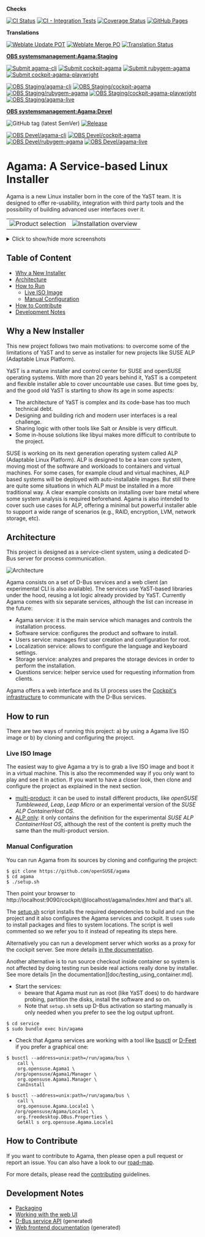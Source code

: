 **Checks**

[![CI Status](https://github.com/openSUSE/agama/actions/workflows/ci.yml/badge.svg)](https://github.com/openSUSE/agama/actions/workflows/ci.yml)
[![CI - Integration Tests](https://github.com/openSUSE/agama/actions/workflows/ci-integration-tests.yml/badge.svg)](https://github.com/openSUSE/agama/actions/workflows/ci-integration-tests.yml)
[![Coverage Status](https://coveralls.io/repos/github/openSUSE/agama/badge.svg?branch=master)](https://coveralls.io/github/openSUSE/agama?branch=master)
[![GitHub Pages](https://github.com/openSUSE/agama/actions/workflows/github-pages.yml/badge.svg)](https://github.com/openSUSE/agama/actions/workflows/github-pages.yml)

**Translations**

[![Weblate Update POT](https://github.com/openSUSE/agama/actions/workflows/weblate-update-pot.yml/badge.svg)](https://github.com/openSUSE/agama/actions/workflows/weblate-update-pot.yml)
[![Weblate Merge PO](https://github.com/openSUSE/agama/actions/workflows/weblate-merge-po.yml/badge.svg)](https://github.com/openSUSE/agama/actions/workflows/weblate-merge-po.yml)
[![Translation Status](https://l10n.opensuse.org/widgets/agama/-/agama-web/svg-badge.svg)](https://l10n.opensuse.org/engage/agama/)

**[OBS systemsmanagement:Agama:Staging](https://build.opensuse.org/project/show/systemsmanagement:Agama:Staging)**

[![Submit agama-cli](https://github.com/openSUSE/agama/actions/workflows/obs-staging-rust.yml/badge.svg)](https://github.com/openSUSE/agama/actions/workflows/obs-staging-rust.yml)
[![Submit cockpit-agama](https://github.com/openSUSE/agama/actions/workflows/obs-staging-web.yml/badge.svg)](https://github.com/openSUSE/agama/actions/workflows/obs-staging-web.yml)
[![Submit rubygem-agama](https://github.com/openSUSE/agama/actions/workflows/obs-staging-service.yml/badge.svg)](https://github.com/openSUSE/agama/actions/workflows/obs-staging-service.yml)
[![Submit cockpit-agama-playwright](https://github.com/openSUSE/agama/actions/workflows/obs-staging-playwright.yml/badge.svg)](https://github.com/openSUSE/agama/actions/workflows/obs-staging-playwright.yml)

[![OBS Staging/agama-cli](https://img.shields.io/obs/systemsmanagement:Agama:Staging/agama-cli/openSUSE_Tumbleweed/x86_64?label=Package%20agama-cli)](https://build.opensuse.org/package/show/systemsmanagement:Agama:Staging/agama-cli)
[![OBS Staging/cockpit-agama](https://img.shields.io/obs/systemsmanagement:Agama:Staging/cockpit-agama/openSUSE_Tumbleweed/x86_64?label=Package%20cockpit-agama)](https://build.opensuse.org/package/show/systemsmanagement:Agama:Staging/cockpit-agama)
[![OBS Staging/rubygem-agama](https://img.shields.io/obs/systemsmanagement:Agama:Staging/rubygem-agama/openSUSE_Tumbleweed/x86_64?label=Package%20rubygem-agama)](https://build.opensuse.org/package/show/systemsmanagement:Agama:Staging/rubygem-agama)
[![OBS Staging/cockpit-agama-playwright](https://img.shields.io/obs/systemsmanagement:Agama:Staging/cockpit-agama-playwright/openSUSE_Tumbleweed/x86_64?label=Package%20cockpit-agama-playwright)](https://build.opensuse.org/package/show/systemsmanagement:Agama:Staging/cockpit-agama-playwright)
[![OBS Staging/agama-live](https://img.shields.io/obs/systemsmanagement:Agama:Staging/agama-live:default/images/x86_64?label=Live%20ISO)](https://build.opensuse.org/package/show/systemsmanagement:Agama:Staging/agama-live)

**[OBS systemsmanagement:Agama:Devel](https://build.opensuse.org/project/show/systemsmanagement:Agama:Devel)**

![GitHub tag (latest SemVer)](https://img.shields.io/github/v/tag/openSUSE/agama?label=Version&sort=semver)
[![Release](https://github.com/openSUSE/agama/actions/workflows/obs-release.yml/badge.svg)](https://github.com/openSUSE/agama/actions/workflows/obs-release.yml)

[![OBS Devel/agama-cli](https://img.shields.io/obs/systemsmanagement:Agama:Devel/agama-cli/openSUSE_Tumbleweed/x86_64?label=Package%20agama-cli)](https://build.opensuse.org/package/show/systemsmanagement:Agama:Devel/agama-cli)
[![OBS Devel/cockpit-agama](https://img.shields.io/obs/systemsmanagement:Agama:Devel/cockpit-agama/openSUSE_Tumbleweed/x86_64?label=Package%20cockpit-agama)](https://build.opensuse.org/package/show/systemsmanagement:Agama:Devel/cockpit-agama)
[![OBS Devel/rubygem-agama](https://img.shields.io/obs/systemsmanagement:Agama:Devel/rubygem-agama/openSUSE_Tumbleweed/x86_64?label=Package%20rubygem-agama)](https://build.opensuse.org/package/show/systemsmanagement:Agama:Devel/rubygem-agama)
[![OBS Devel/agama-live](https://img.shields.io/obs/systemsmanagement:Agama:Devel/agama-live:default/images/x86_64?label=Live%20ISO)](https://build.opensuse.org/package/show/systemsmanagement:Agama:Devel/agama-live)

# Agama: A Service-based Linux Installer

Agama is a new Linux installer born in the core of the YaST team. It is designed to offer re-usability, integration with third party tools and the possibility of building advanced user interfaces over it.

|||
|-|-|
| ![Product selection](./doc/images/screenshots/product-selection.png) | ![Installation overview](./doc/images/screenshots/overview.png) |

<details>
<summary>Click to show/hide more screenshots</summary>

---


|||
|-|-|
| ![Users page](./doc/images/screenshots/users-page.png) | ![Storage settings](./doc/images/screenshots/storage-page.png) |

|||
|-|-|
| ![Installing](./doc/images/screenshots/installing.png) | ![Installation finished](./doc/images/screenshots/finished.png) |

*Note for developers: For updating the screenshots see the
[integration test documentation](playwright/README.md#updating-the-screenshots).*

</details>

## Table of Content

* [Why a New Installer](#why-a-new-installer)
* [Architecture](#architecture)
* [How to Run](#how-to-run)
  * [Live ISO Image](#live-iso-image)
  * [Manual Configuration](#manual-configuration)
* [How to Contribute](#how-to-contribute)
* [Development Notes](#development-notes)

## Why a New Installer

This new project follows two main motivations: to overcome some of the limitations of YaST and to serve as installer for new projects like SUSE ALP (Adaptable Linux Platform).

YaST is a mature installer and control center for SUSE and openSUSE operating systems. With more than 20 years behind it, YaST is a competent and flexible installer able to cover uncountable use cases. But time goes by, and the good old YaST is starting to show its age in some aspects:

* The architecture of YaST is complex and its code-base has too much technical debt.
* Designing and building rich and modern user interfaces is a real challenge.
* Sharing logic with other tools like Salt or Ansible is very difficult.
* Some in-house solutions like libyui makes more difficult to contribute to the project.

SUSE is working on its next generation operating system called ALP (Adaptable Linux Platform). ALP is designed to be a lean core system, moving most of the software and workloads to containers and virtual machines. For some cases, for example cloud and virtual machines, ALP based systems will be deployed with auto-installable images. But still there are quite some situations in which ALP must be installed in a more traditional way. A clear example consists on installing over bare metal where some system analysis is required beforehand. Agama is also intended to cover such use cases for ALP, offering a minimal but powerful installer able to support a wide range of scenarios (e.g., RAID, encryption, LVM, network storage, etc).

## Architecture

This project is designed as a service-client system, using a dedicated D-Bus server for process
communication.

![Architecture](./doc/images/architecture.png)

Agama consists on a set of D-Bus services and a web client (an experimental CLI is also available). The services use YaST-based libraries under the hood, reusing a lot logic already provided by YaST. Currently Agama comes with six separate services, although the list can increase in the future:

* Agama service: it is the main service which manages and controls the installation process.
* Software service: configures the product and software to install.
* Users service: manages first user creation and configuration for root.
* Localization service: allows to configure the language and keyboard settings.
* Storage service: analyzes and prepares the storage devices in order to perform the installation.
* Questions service: helper service used for requesting information from clients.

Agama offers a web interface and its UI process uses the [Cockpit's infrastructure](https://cockpit-project.org/) to communicate with the D-Bus services.

## How to run

There are two ways of running this project: a) by using a Agama live ISO image or b) by cloning and configuring the project.

### Live ISO Image

The easiest way to give Agama a try is to grab a live ISO image and boot it in a virtual
machine. This is also the recommended way if you only want to play and see it in action. If you want
to have a closer look, then clone and configure the project as explained in the next section.

* [multi-product](https://build.opensuse.org/package/binaries/YaST:Head:Agama/agama-live:default/images):
  it can be used to install different products, like *openSUSE Tumbleweed*, *Leap*, *Leap Micro* or
  an experimental version of the *SUSE ALP ContainerHost OS*.
* [ALP only](https://build.opensuse.org/package/binaries/YaST:Head:Agama/agama-live:ALP/images):
  it only contains the definition for the experimental *SUSE ALP ContainerHost OS*, although
  the rest of the content is pretty much the same than the multi-product version.

### Manual Configuration

You can run Agama from its sources by cloning and configuring the project:

```console
$ git clone https://github.com/openSUSE/agama
$ cd agama
$ ./setup.sh
```

Then point your browser to http://localhost:9090/cockpit/@localhost/agama/index.html and that's all.

The [setup.sh](./setup.sh) script installs the required dependencies
to build and run the project and it also configures the Agama services
and cockpit. It uses `sudo` to install packages and files to system locations.
The script is well commented so we refer you to it instead of repeating its
steps here.

Alternatively you can run a development server which works as a proxy for
the cockpit server. See more details [in the documentation](
web/README.md#using-a-development-server).

Another alternative is to run source checkout inside container so system is not
affected by doing testing run beside real actions really done by installer.
See more details [in the documentation][doc/testing_using_container.md].

* Start the services:
    * beware that Agama must run as root (like YaST does) to do
      hardware probing, partition the disks, install the software and so on.
    * Note that `setup.sh` sets up D-Bus activation so starting manually is
      only needed when you prefer to see the log output upfront.

```console
$ cd service
$ sudo bundle exec bin/agama
```

* Check that Agama services are working with a tool like
[busctl](https://www.freedesktop.org/wiki/Software/dbus/) or
[D-Feet](https://wiki.gnome.org/Apps/DFeet) if you prefer a graphical one:


```console
$ busctl --address=unix:path=/run/agama/bus \
    call \
    org.opensuse.Agama1 \
   /org/opensuse/Agama1/Manager \
    org.opensuse.Agama1.Manager \
    CanInstall

$ busctl --address=unix:path=/run/agama/bus \
    call \
    org.opensuse.Agama.Locale1 \
   /org/opensuse/Agama/Locale1 \
    org.freedesktop.DBus.Properties \
    GetAll s org.opensuse.Agama.Locale1
```

## How to Contribute

If you want to contribute to Agama, then please open a pull request or report an issue. You can also have a look to our [road-map](https://github.com/orgs/yast/projects/1/views/1).

For more details, please read the [contributing](CONTRIBUTING.md) guidelines.

## Development Notes

* [Packaging](PACKAGING.md)
* [Working with the web UI](./web/README.md)
* [D-Bus service API](https://opensuse.github.io/agama/dbus/) (generated)
* [Web frontend documentation](https://opensuse.github.io/agama/jsdoc/) (generated)
